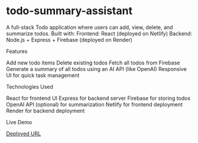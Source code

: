 ﻿# todo-summary-assistant

A full-stack Todo application where users can add, view, delete, and summarize todos. Built with:
Frontend: React (deployed on Netlify)
Backend: Node.js + Express + Firebase (deployed on Render)

Features

Add new todo items
Delete existing todos
Fetch all todos from Firebase
Generate a summary of all todos using an AI API (like OpenAI)
Responsive UI for quick task management

Technologies Used

React for frontend UI
Express for backend server
Firebase for storing todos
OpenAI API (optional) for summarization
Netlify for frontend deployment
Render for backend deployment

Live Demo

[Deployed URL]([https://your-app.vercel.app](https://resonant-gelato-c36f8a.netlify.app/)) 
